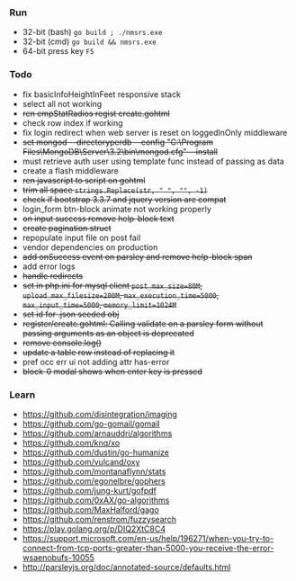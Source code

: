 ### Run
* 32-bit (bash) `go build ; ./nmsrs.exe`
* 32-bit (cmd) `go build && nmsrs.exe`
* 64-bit press key `F5`

### Todo
* fix basicInfoHeightInFeet responsive stack
* select all not working
* ~~ren empStatRadios regist create.gohtml~~
* check row index if working
* fix login redirect when web server is reset on loggedInOnly middleware
* ~~set mongod --directoryperdb --config "C:\Program Files\MongoDB\Server\3.2\bin\mongod.cfg" --install~~
* must retrieve auth user using template func instead of passing as data
* create a flash middleware
* ~~ren javascript to script on gohtml~~
* ~~trim all space `strings.Replace(str, " ", "", -1)`~~
* ~~check if bootstrap 3.3.7 and jquery version are compat~~
* login_form btn-block animate not working properly
* ~~on input success remove help-block text~~
* ~~create pagination struct~~
* repopulate input file on post fail
* vendor dependencies on production
* ~~add onSuccess event on parsley and remove help-block span~~
* add error logs
* ~~handle redirects~~
* ~~set in php.ini for mysql client `post_max_size=80M`, `upload_max_filesize=200M`, `max_execution_time=5000`, `max_input_time=5000`, `memory_limit=1024M`~~
* ~~set id for .json seeded obj~~
* ~~register/create.gohtml: Calling validate on a parsley form without passing arguments as an object is deprecated~~
* ~~remove console.log()~~
* ~~update a table row instead of replacing it~~
* pref occ err ui not adding attr has-error
* ~~block-0 modal shows when enter key is pressed~~

### Learn
* https://github.com/disintegration/imaging
* https://github.com/go-gomail/gomail
* https://github.com/arnauddri/algorithms
* https://github.com/knq/xo
* https://github.com/dustin/go-humanize
* https://github.com/vulcand/oxy
* https://github.com/montanaflynn/stats
* https://github.com/egonelbre/gophers
* https://github.com/jung-kurt/gofpdf
* https://github.com/0xAX/go-algorithms
* https://github.com/MaxHalford/gago
* https://github.com/renstrom/fuzzysearch
* https://play.golang.org/p/DIQ2XtC8C4
* https://support.microsoft.com/en-us/help/196271/when-you-try-to-connect-from-tcp-ports-greater-than-5000-you-receive-the-error-wsaenobufs-10055
* http://parsleyjs.org/doc/annotated-source/defaults.html